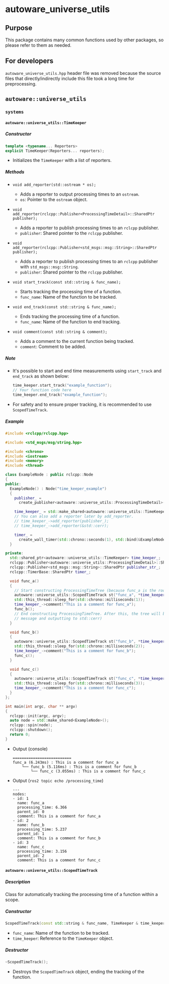 # autoware_universe_utils

## Purpose

This package contains many common functions used by other packages, so please refer to them as needed.

## For developers

`autoware_universe_utils.hpp` header file was removed because the source files that directly/indirectly include this file took a long time for preprocessing.

## `autoware::universe_utils`

### `systems`

#### `autoware::universe_utils::TimeKeeper`

##### Constructor

```cpp
template <typename... Reporters>
explicit TimeKeeper(Reporters... reporters);
```

- Initializes the `TimeKeeper` with a list of reporters.

##### Methods

- `void add_reporter(std::ostream * os);`
  - Adds a reporter to output processing times to an `ostream`.
  - `os`: Pointer to the `ostream` object.

- `void add_reporter(rclcpp::Publisher<ProcessingTimeDetail>::SharedPtr publisher);`
  - Adds a reporter to publish processing times to an `rclcpp` publisher.
  - `publisher`: Shared pointer to the `rclcpp` publisher.

- `void add_reporter(rclcpp::Publisher<std_msgs::msg::String>::SharedPtr publisher);`
  - Adds a reporter to publish processing times to an `rclcpp` publisher with `std_msgs::msg::String`.
  - `publisher`: Shared pointer to the `rclcpp` publisher.

- `void start_track(const std::string & func_name);`
  - Starts tracking the processing time of a function.
  - `func_name`: Name of the function to be tracked.

- `void end_track(const std::string & func_name);`
  - Ends tracking the processing time of a function.
  - `func_name`: Name of the function to end tracking.

- `void comment(const std::string & comment);`
  - Adds a comment to the current function being tracked.
  - `comment`: Comment to be added.

##### Note

- It's possible to start and end time measurements using `start_track` and `end_track` as shown below:

  ```cpp
  time_keeper.start_track("example_function");
  // Your function code here
  time_keeper.end_track("example_function");
  ```

- For safety and to ensure proper tracking, it is recommended to use `ScopedTimeTrack`.

##### Example

```cpp
#include <rclcpp/rclcpp.hpp>

#include <std_msgs/msg/string.hpp>

#include <chrono>
#include <iostream>
#include <memory>
#include <thread>

class ExampleNode : public rclcpp::Node
{
public:
  ExampleNode() : Node("time_keeper_example")
  {
    publisher_ =
      create_publisher<autoware::universe_utils::ProcessingTimeDetail>("processing_time", 1);

    time_keeper_ = std::make_shared<autoware::universe_utils::TimeKeeper>(publisher_, &std::cerr);
    // You can also add a reporter later by add_reporter.
    // time_keeper_->add_reporter(publisher_);
    // time_keeper_->add_reporter(&std::cerr);

    timer_ =
      create_wall_timer(std::chrono::seconds(1), std::bind(&ExampleNode::func_a, this));
  }

private:
  std::shared_ptr<autoware::universe_utils::TimeKeeper> time_keeper_;
  rclcpp::Publisher<autoware::universe_utils::ProcessingTimeDetail>::SharedPtr publisher_;
  rclcpp::Publisher<std_msgs::msg::String>::SharedPtr publisher_str_;
  rclcpp::TimerBase::SharedPtr timer_;

  void func_a()
  {
    // Start constructing ProcessingTimeTree (because func_a is the root function)
    autoware::universe_utils::ScopedTimeTrack st("func_a", *time_keeper_);
    std::this_thread::sleep_for(std::chrono::milliseconds(1));
    time_keeper_->comment("This is a comment for func_a");
    func_b();
    // End constructing ProcessingTimeTree. After this, the tree will be reported (publishing
    // message and outputting to std::cerr)
  }

  void func_b()
  {
    autoware::universe_utils::ScopedTimeTrack st("func_b", *time_keeper_);
    std::this_thread::sleep_for(std::chrono::milliseconds(2));
    time_keeper_->comment("This is a comment for func_b");
    func_c();
  }

  void func_c()
  {
    autoware::universe_utils::ScopedTimeTrack st("func_c", *time_keeper_);
    std::this_thread::sleep_for(std::chrono::milliseconds(3));
    time_keeper_->comment("This is a comment for func_c");
  }
};

int main(int argc, char ** argv)
{
  rclcpp::init(argc, argv);
  auto node = std::make_shared<ExampleNode>();
  rclcpp::spin(node);
  rclcpp::shutdown();
  return 0;
}
```

- Output (console)

  ```text
  ==========================
  func_a (6.243ms) : This is a comment for func_a
      └── func_b (5.116ms) : This is a comment for func_b
          └── func_c (3.055ms) : This is a comment for func_c
  ```

- Output (`ros2 topic echo /processing_time`)

  ```text
  ---
  nodes:
  - id: 1
    name: func_a
    processing_time: 6.366
    parent_id: 0
    comment: This is a comment for func_a
  - id: 2
    name: func_b
    processing_time: 5.237
    parent_id: 1
    comment: This is a comment for func_b
  - id: 3
    name: func_c
    processing_time: 3.156
    parent_id: 2
    comment: This is a comment for func_c
  ```

#### `autoware::universe_utils::ScopedTimeTrack`

##### Description

Class for automatically tracking the processing time of a function within a scope.

##### Constructor

```cpp
ScopedTimeTrack(const std::string & func_name, TimeKeeper & time_keeper);
```

- `func_name`: Name of the function to be tracked.
- `time_keeper`: Reference to the `TimeKeeper` object.

##### Destructor

```cpp
~ScopedTimeTrack();
```

- Destroys the `ScopedTimeTrack` object, ending the tracking of the function.
